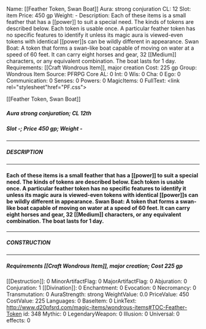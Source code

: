 Name: [[Feather Token, Swan Boat]]
Aura: strong conjuration
CL: 12
Slot: item
Price: 450 gp
Weight: -
Description: Each of these items is a small feather that has a [[power]] to suit a special need. The kinds of tokens are described below. Each token is usable once. A particular feather token has no specific features to identify it unless its magic aura is viewed-even tokens with identical [[power]]s can be wildly different in appearance. Swan Boat: A token that forms a swan-like boat capable of moving on water at a speed of 60 feet. It can carry eight horses and gear, 32 [[Medium]] characters, or any equivalent combination. The boat lasts for 1 day.
Requirements: [[Craft Wondrous Item]], major creation
Cost: 225 gp
Group: Wondrous Item
Source: PFRPG Core
AL: 0
Int: 0
Wis: 0
Cha: 0
Ego: 0
Communication: 0
Senses: 0
Powers: 0
MagicItems: 0
FullText: <link rel="stylesheet"href="PF.css"><div class="heading"><p class="alignleft">[[Feather Token, Swan Boat]]</p><div style="clear: both;"></div></div><div><h5><b>Aura </b>strong conjuration; <b>CL </b>12th</h5><h5><b>Slot </b>-; <b>Price </b>450 gp; <b>Weight </b>-</h5></div><hr/><div><h5><b>DESCRIPTION</b></h5></div><hr/><div><h4><p>Each of these items is a small feather that has a [[power]] to suit a special need. The kinds of tokens are described below. Each token is usable once. A particular feather token has no specific features to identify it unless its magic aura is viewed-even tokens with identical [[power]]s can be wildly different in appearance. Swan Boat: A token that forms a swan-like boat capable of moving on water at a speed of 60 feet. It can carry eight horses and gear, 32 [[Medium]] characters, or any equivalent combination. The boat lasts for 1 day.</p></h4></div><hr/><div><h5><b>CONSTRUCTION</b></h5></div><hr/><div><h5><b>Requirements </b>[[Craft Wondrous Item]], <i>major creation</i>; <b>Cost </b>225 gp</h5></div>
[[Destruction]]: 0
MinorArtifactFlag: 0
MajorArtifactFlag: 0
Abjuration: 0
Conjuration: 1
[[Divination]]: 0
Enchantment: 0
Evocation: 0
Necromancy: 0
Transmutation: 0
AuraStrength: strong
WeightValue: 0.0
PriceValue: 450
CostValue: 225
Languages: 0
BaseItem: 0
LinkText: http://www.d20pfsrd.com/magic-items/wondrous-items#TOC-Feather-Token
id: 348
Mythic: 0
LegendaryWeapon: 0
Illusion: 0
Universal: 0
effects: 0
